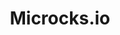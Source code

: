 ---
codehost: https://github.com/https://github.com/microcks/microcks
linkedin: https://linkedin.com/company/microcks
logohandle: microcksio
sort: microcksio
title: Microcks.io
twitter: https://x.com/microcksio
website: https://microcks.io/
youtube: https://youtube.com/c/Microcks
---